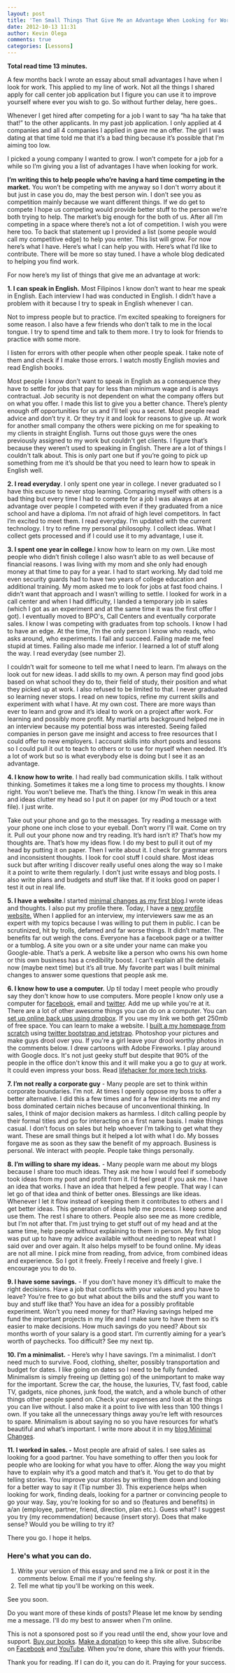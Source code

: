 ```yaml
---
layout: post
title: 'Ten Small Things That Give Me an Advantage When Looking for Work'
date: 2012-10-13 11:31
author: Kevin Olega
comments: true
categories: [Lessons]
---
```

**Total read time 13 minutes.**

A few months back I wrote an essay about small advantages I have when I look for work. This applied to my line of work. Not all the things I shared apply for call center job application but I figure you can use it to improve yourself where ever you wish to go. So without further delay, here goes..

Whenever I get hired after competing for a job I want to say “ha ha take that that!” to the other applicants. In my past job application. I only applied at 4 companies and all 4 companies I applied in gave me an offer. The girl I was dating at that time told me that it’s a bad thing because it’s possible that I’m aiming too low.

I picked a young company I wanted to grow. I won’t compete for a job for a while so I’m giving you a list of advantages I have when looking for work.

**I’m writing this to help people who’re having a hard time competing in the market.** You won’t be competing with me anyway so I don't worry about it but just in case you do, may the best person win. I don’t see you as competition mainly because we want different things. If we do get to compete I hope us competing would provide better stuff to the person we’re both trying to help. The market’s big enough for the both of us. After all I’m competing in a space where there’s not a lot of competition. I wish you were here too. To back that statement up I provided a list (some people would call my competitive edge) to help you enter. This list will grow. For now here’s what I have. Here’s what I can help you with. Here’s what I’d like to contribute. There will be more so stay tuned. I have a whole blog dedicated to helping you find work.

For now here’s my list of things that give me an advantage at work:

**1. I can speak in English.** Most Filipinos I know don’t want to hear me speak in English. Each interview I had was conducted in English. I didn’t have a problem with it because I try to speak in English whenever I can.

Not to impress people but to practice. I’m excited speaking to foreigners for some reason. I also have a few friends who don’t talk to me in the local tongue. I try to spend time and talk to them more. I try to look for friends to practice with some more.

I listen for errors with other people when other people speak. I take note of them and check if I make those errors. I watch mostly English movies and read English books.

Most people I know don’t want to speak in English as a consequence they have to settle for jobs that pay for less than minimum wage and is always contractual. Job security is not dependent on what the company offers but on what you offer. I made this list to give you a better chance. There’s plenty enough off opportunities for us and I’ll tell you a secret. Most people read advice and don’t try it. Or they try it and look for reasons to give up. At work for another small company the others were picking on me for speaking to my clients in straight English. Turns out those guys were the ones previously assigned to my work but couldn't get clients. I figure that’s because they weren’t used to speaking in English. There are a lot of things I couldn't talk about. This is only part one but if you’re going to pick up something from me it’s should be that you need to learn how to speak in English well.

**2. I read everyday**. I only spent one year in college. I never graduated so I have this excuse to never stop learning. Comparing myself with others is a bad thing but every time I had to compete for a job I was always at an advantage over people I competed with even if they graduated from a nice school and have a diploma. I’m not afraid of high level competitors. In fact I’m excited to meet them. I read everyday. I’m updated with the current technology. I try to refine my personal philosophy. I collect ideas. What I collect gets processed and if I could use it to my advantage, I use it.

**3. I spent one year in college**.I know how to learn on my own. Like most people who didn’t finish college I also wasn’t able to as well because of financial reasons. I was living with my mom and she only had enough money at that time to pay for a year. I had to start working. My dad told me even security guards had to have two years of college education and additional training. My mom asked me to look for jobs at fast food chains. I didn’t want that approach and I wasn’t willing to settle. I looked for work in a call center and when I had difficulty, I landed a temporary job in sales (which I got as an experiment and at the same time it was the first offer I got). I eventually moved to BPO's, Call Centers and eventually corporate sales. I know I was competing with graduates from top schools. I know I had to have an edge. At the time, I’m the only person I know who reads, who asks around, who experiments. I fail and succeed. Failing made me feel stupid at times. Failing also made me inferior. I learned a lot of stuff along the way. I read everyday (see number 2).

I couldn’t wait for someone to tell me what I need to learn. I’m always on the look out for new ideas. I add skills to my own. A person may find good jobs based on what school they do to, their field of study, their position and what they picked up at work. I also refused to be limited to that. I never graduated so learning never stops. I read on new topics, refine my current skills and experiment with what I have. At my own cost. There are more ways than ever to learn and grow and it’s ideal to work on a project after work. For learning and possibly more profit. My martial arts background helped me in an interview because my potential boss was interested. Seeing failed companies in person gave me insight and access to free resources that I could offer to new employers. I account skills into short posts and lessons so I could pull it out to teach to others or to use for myself when needed. It’s a lot of work but so is what everybody else is doing but I see it as an advantage.

**4. I know how to write**. I had really bad communication skills. I talk without thinking. Sometimes it takes me a long time to process my thoughts. I know right. You won’t believe me. That’s the thing. I know I’m weak in this area and ideas clutter my head so I put it on paper (or my iPod touch or a text file). I just write.

Take out your phone and go to the messages. Try reading a message with your phone one inch close to your eyeball. Don’t worry I’ll wait. Come on try it. Pull out your phone now and try reading. It’s hard isn’t it? That’s how my thoughts are. That’s how my ideas flow. I do my best to pull it out of my head by putting it on paper. Then I write about it. I check for grammar errors and inconsistent thoughts. I look for cool stuff I could share. Most ideas suck but after writing I discover really useful ones along the way so I make it a point to write them regularly. I don’t just write essays and blog posts. I also write plans and budgets and stuff like that. If it looks good on paper I test it out in real life.

**5. I have a website**.I started [minimal changes as my first blog](http://minimalchanges.com).I wrote ideas and thoughts. I also put my profile there. Today, I have a <a href="http://kevinolega.com">new profile website.</a> When I applied for an interview, my interviewers saw me as an expert with my topics because I was willing to put them in public. I can be scrutinized, hit by trolls, defamed and far worse things. It didn’t matter. The benefits far out weigh the cons. Everyone has a facebook page or a twitter or a tumblog. A site you own or a site under your name can make you Google-able. That’s a perk. A website like a person who owns his own home or this own business has a credibility boost. I can’t explain all the details now (maybe next time) but it’s all true. My favorite part was I built minimal changes to answer some questions that people ask me.

**6. I know how to use a computer.** Up til today I meet people who proudly say they don't know how to use computers. More people I know only use a computer for <a href="http://www.facebook.com/kevin.olega.3">facebook</a>, email and <a href="http://twitter.com/kevinolega">twitter</a>. Add me up while you're at it. There are a lot of other awesome things you can do on a computer. You can <a href="http://db.tt/H8OFE1L">set up online back ups using dropbox</a>. If you use my link we both get 250mb of free space. You can learn to make a website. I <a href="http://kevinolega.com">built a my homepage from scratch</a> using <a href="http://jetstrap.com">twitter bootstrap and jetstrap</a>. Photoshop your pictures and make guys drool over you. If you're a girl leave your drool worthy photos in the comments below. I drew cartoons with Adobe Fireworks. I play around with Google docs. It's not just geeky stuff but despite that 90% of the people in the office don't know this and it will make you a go to guy at work. It could even impress your boss. Read <a href="http://lifehacker.com">lifehacker for more tech tricks</a>.

**7. I’m not really a corporate guy** - Many people are set to think within corporate boundaries. I’m not. At times I openly oppose my boss to offer a better alternative. I did this a few times and for a few incidents me and my boss dominated certain niches because of unconventional thinking. In sales, I think of major decision makers as harmless. I ditch calling people by their formal titles and go for interacting on a first name basis. I make things casual. I don’t focus on sales but help whoever I’m talking to get what they want. These are small things but it helped a lot with what I do. My bosses forgave me as soon as they saw the benefit of my approach. Business is personal. We interact with people. People take things personally.

**8. I’m willing to share my ideas.** - Many people warn me about my blogs because I share too much ideas. They ask me how I would feel if somebody took ideas from my post and profit from it. I’d feel great if you ask me. I have an idea that works. I have an idea that helped a few people. That way I can let go of that idea and think of better ones. Blessings are like ideas. Whenever I let it flow instead of keeping them it contributes to others and I get better ideas. This generation of ideas help me process. I keep some and use them. The rest I share to others. People also see me as more credible, but I’m not after that. I’m just trying to get stuff out of my head and at the same time, help people without explaining to them in person. My first blog was put up to have my advice available without needing to repeat what I said over and over again. It also helps myself to be found online. My ideas are not all mine. I pick mine from reading, from advice, from combined ideas and experience. So I got it freely. Freely I receive and freely I give. I encourage you to do to.

**9. I have some savings.** - If you don’t have money it’s difficult to make the right decisions. Have a job that conflicts with your values and you have to leave? You’re free to go but what about the bills and the stuff you want to buy and stuff like that? You have an idea for a possibly profitable experiment. Won’t you need money for that? Having savings helped me fund the important projects in my life and I make sure to have them so it’s easier to make decisions. How much savings do you need? About six months worth of your salary is a good start. I’m currently aiming for a year’s worth of paychecks. Too difficult? See my next tip.

**10. I’m a minimalist.** - Here’s why I have savings. I’m a minimalist. I don’t need much to survive. Food, clothing, shelter, possibly transportation and budget for dates. I like going on dates so I need to be fully funded. Minimalism is simply freeing up (letting go) of the unimportant to make way for the important. Screw the car, the house, the luxuries, TV, fast food, cable TV, gadgets, nice phones, junk food, the watch, and a whole bunch of other things other people spend on. Check your expenses and look at the things you can live without. I also make it a point to live with less than 100 things I own. If you take all the unnecessary things away you’re left with resources to spare. Minimalism is about saying no so you have resources for what’s beautiful and what’s important. I write more about it in my [blog Minimal Changes](http://minimalchanges.com).

**11. I worked in sales. -** Most people are afraid of sales. I see sales as looking for a good partner. You have something to offer then you look for people who are looking for what you have to offer. Along the way you might have to explain why it’s a good match and that’s it. You get to do that by telling stories. You improve your stories by writing them down and looking for a better way to say it (Tip number 3). This experience helps when looking for work, finding deals, looking for a partner or convincing people to go your way. Say, you’re looking for so and so (features and benefits) in a/an (employee, partner, friend, direction, plan etc.). Guess what? I suggest you try (my recommendation) because (insert story). Does that make sense? Would you be willing to try it?

There you go. I hope it helps.

### Here's what you can do.

1.  Write your version of this essay and send me a link or post it in the comments below. Email me if you're feeling shy.
2.  Tell me what tip you'll be working on this week.

See you soon.

Do you want more of these kinds of posts? Please let me know by sending me a message. I'll do my best to answer when I'm online.

This is not a sponsored post so if you read until the end, show your love and support. [Buy our books](http://callcentertrainingtips.com/promos/).  [Make a donation](http://callcentertrainingtips.com/support/) to keep this site alive. Subscribe on [Facebook](https://www.facebook.com/callcentertrainingtips/) and [YouTube](https://www.youtube.com/channel/UCSRyiovg_InMdQAe7Fn0LtA). When you're done, share this with your friends. 

Thank you for reading. If I can do it, you can do it. Praying for your success.